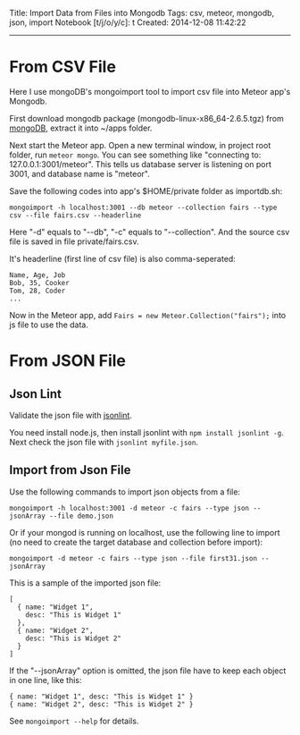 Title: Import Data from Files into Mongodb
Tags: csv, meteor, mongodb, json, import
Notebook [t/j/o/y/c]: t
Created: 2014-12-08 11:42:22

------

# From CSV File 

Here I use mongoDB's mongoimport tool to import csv file into Meteor app's Mongodb.

First download mongodb package (mongodb-linux-x86_64-2.6.5.tgz) from [mongoDB](http://www.mongodb.org/), extract it into ~/apps folder.

Next start the Meteor app. Open a new terminal window, in project root folder, run `meteor mongo`.
You can see something like "connecting to: 127.0.0.1:3001/meteor".
This tells us database server is listening on port 3001, and database name is "meteor".

Save the following codes into app's $HOME/private folder as importdb.sh:

    mongoimport -h localhost:3001 --db meteor --collection fairs --type csv --file fairs.csv --headerline

Here "-d" equals to "--db", "-c" equals to "--collection".
And the source csv file is saved in file private/fairs.csv.

It's headerline (first line of csv file) is also comma-seperated:

    Name, Age, Job
    Bob, 35, Cooker
    Tom, 28, Coder
    ...

Now in the Meteor app, add `Fairs = new Meteor.Collection("fairs");` into js file to use the data.

# From JSON File

## Json Lint

Validate the json file with [jsonlint](https://github.com/zaach/jsonlint).

You need install node.js, then install jsonlint with `npm install jsonlint -g`.
Next check the json file with `jsonlint myfile.json`.

## Import from Json File

Use the following commands to import json objects from a file:

    mongoimport -h localhost:3001 -d meteor -c fairs --type json --jsonArray --file demo.json

Or if your mongod is running on localhost, use the following line to import
(no need to create the target database and collection before import):

    mongoimport -d meteor -c fairs --type json --file first31.json --jsonArray

This is a sample of the imported json file:

    [
      { name: "Widget 1",
        desc: "This is Widget 1"
      },
      { name: "Widget 2",
        desc: "This is Widget 2"
      }
    ]

If the "--jsonArray" option is omitted, the json file have to keep each object in one line, like this:

    { name: "Widget 1", desc: "This is Widget 1" }
    { name: "Widget 2", desc: "This is Widget 2" }

See `mongoimport --help` for details.
